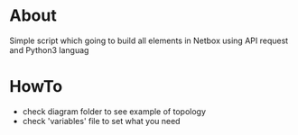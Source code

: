 # About

Simple script which going to build all elements in Netbox using API request and Python3 languag


# HowTo
- check diagram folder to see example of topology
- check 'variables' file to set what you need

#
